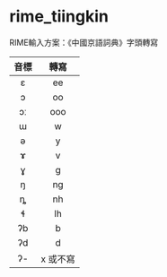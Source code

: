 # rime_tiingkin

RIME輸入方案：《中國京語詞典》字頭轉寫

| 音標 | 轉寫 |
| :---: | :---: |
| ɛ | ee |
| ɔ | oo |
| ɔː | ooo |
| ɯ | w |
| ə | y |
| ɤ | v |
| ɣ | ɡ |
| ŋ | ng |
| ȵ | nh |
| ɬ | lh |
| ʔb | b |
| ʔd | d  |
| ʔ- | x 或不寫 |